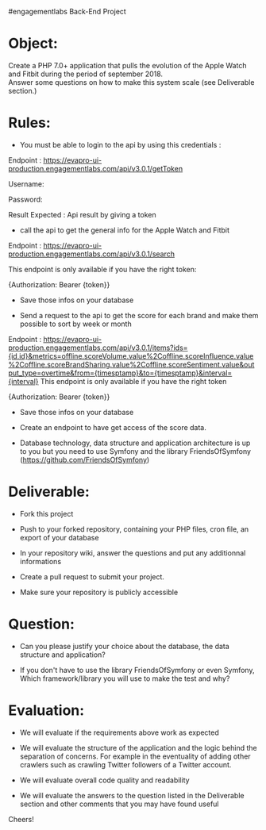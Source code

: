  #engagementlabs Back-End Project 

Object:
======================================
Create a PHP 7.0+ application that pulls the evolution of the Apple Watch and Fitbit during the period of september 2018.  
Answer some questions on how to make this system scale (see Deliverable section.)

Rules:
======================================

- You must be able to login to the api by using this credentials :

Endpoint : https://evapro-ui-production.engagementlabs.com/api/v3.0.1/getToken

Username:

Password:

Result Expected : Api result by giving a token

- call the api to get the general info for the Apple Watch and Fitbit

Endpoint : https://evapro-ui-production.engagementlabs.com/api/v3.0.1/search

This endpoint is only available if you have the right token:

{Authorization: Bearer {token}}

- Save those infos on your database

- Send a request to the api to get the score for each brand and make them possible to sort by week or month

Endpoint : https://evapro-ui-production.engagementlabs.com/api/v3.0.1/items?ids={id,id}&metrics=offline.scoreVolume.value%2Coffline.scoreInfluence.value%2Coffline.scoreBrandSharing.value%2Coffline.scoreSentiment.value&output_type=overtime&from={timesptamp}&to={timesptamp}&interval={interval}
This endpoint is only available if you have the right token

{Authorization: Bearer {token}}

- Save those infos on your database

- Create an endpoint to have get access of the score data.

- Database technology, data structure and application architecture is up to you but you need to use Symfony and the library FriendsOfSymfony (https://github.com/FriendsOfSymfony)



Deliverable:
======================================
- Fork this project

- Push to your forked repository, containing your PHP files, cron file, an export of your database

- In your repository wiki, answer the questions and put any additionnal informations

- Create a pull request to submit your project.

- Make sure your repository is publicly accessible

Question:
======================================
- Can you please justify your choice about the database, the data structure and application?

- If you don't have to use the library FriendsOfSymfony or even Symfony, Which framework/library you will use to make the test and why?


Evaluation:
======================================

- We will evaluate if the requirements above work as expected

- We will evaluate the structure of the application and the logic behind the separation of concerns. For example in the eventuality of adding other crawlers such as crawling Twitter followers of a Twitter account.

- We will evaluate overall code quality and readability

- We will evaluate the answers to the question listed in the Deliverable section and other comments that you may have found useful



Cheers!
